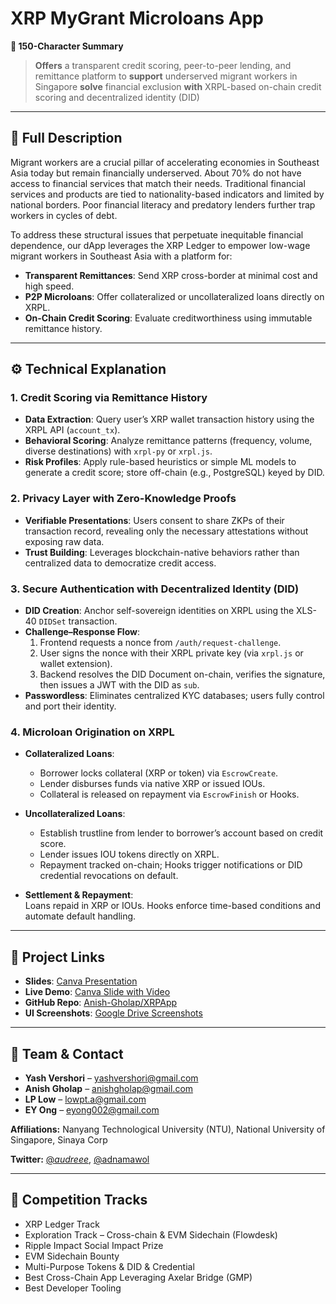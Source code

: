 # XRP MyGrant Microloans App

**🚀 150-Character Summary**  
> **Offers** a transparent credit scoring, peer-to-peer lending, and remittance platform to **support** underserved migrant workers in Singapore **solve** financial exclusion **with** XRPL-based on-chain credit scoring and decentralized identity (DID)

---

## 📝 Full Description

Migrant workers are a crucial pillar of accelerating economies in Southeast Asia today but remain financially underserved. About 70% do not have access to financial services that match their needs. Traditional financial services and products are tied to nationality-based indicators and limited by national borders. Poor financial literacy and predatory lenders further trap workers in cycles of debt.

To address these structural issues that perpetuate inequitable financial dependence, our dApp leverages the XRP Ledger to empower low-wage migrant workers in Southeast Asia with a platform for:

- **Transparent Remittances**: Send XRP cross-border at minimal cost and high speed.  
- **P2P Microloans**: Offer collateralized or uncollateralized loans directly on XRPL.  
- **On-Chain Credit Scoring**: Evaluate creditworthiness using immutable remittance history.

---

## ⚙️ Technical Explanation

### 1. Credit Scoring via Remittance History
- **Data Extraction**: Query user’s XRP wallet transaction history using the XRPL API (`account_tx`).  
- **Behavioral Scoring**: Analyze remittance patterns (frequency, volume, diverse destinations) with `xrpl-py` or `xrpl.js`.  
- **Risk Profiles**: Apply rule-based heuristics or simple ML models to generate a credit score; store off-chain (e.g., PostgreSQL) keyed by DID.

### 2. Privacy Layer with Zero-Knowledge Proofs
- **Verifiable Presentations**: Users consent to share ZKPs of their transaction record, revealing only the necessary attestations without exposing raw data.  
- **Trust Building**: Leverages blockchain-native behaviors rather than centralized data to democratize credit access.

### 3. Secure Authentication with Decentralized Identity (DID)
- **DID Creation**: Anchor self-sovereign identities on XRPL using the XLS-40 `DIDSet` transaction.  
- **Challenge–Response Flow**:  
  1. Frontend requests a nonce from `/auth/request-challenge`.  
  2. User signs the nonce with their XRPL private key (via `xrpl.js` or wallet extension).  
  3. Backend resolves the DID Document on-chain, verifies the signature, then issues a JWT with the DID as `sub`.  
- **Passwordless**: Eliminates centralized KYC databases; users fully control and port their identity.

### 4. Microloan Origination on XRPL
- **Collateralized Loans**:  
  - Borrower locks collateral (XRP or token) via `EscrowCreate`.  
  - Lender disburses funds via native XRP or issued IOUs.  
  - Collateral is released on repayment via `EscrowFinish` or Hooks.

- **Uncollateralized Loans**:  
  - Establish trustline from lender to borrower’s account based on credit score.  
  - Lender issues IOU tokens directly on XRPL.  
  - Repayment tracked on-chain; Hooks trigger notifications or DID credential revocations on default.

- **Settlement & Repayment**:  
  Loans repaid in XRP or IOUs. Hooks enforce time-based conditions and automate default handling.

---

## 📂 Project Links

- **Slides**: [Canva Presentation](https://www.canva.com/design/DAGpoyh7hAE/Tixfbu6zGVSUf1_7SDKuNA/edit?utm_content=DAGpoyh7hAE&utm_campaign=designshare&utm_medium=link2&utm_source=sharebutton)
- **Live Demo**: [Canva Slide with Video](https://www.canva.com/design/DAGpoyh7hAE/Tixfbu6zGVSUf1_7SDKuNA/edit?ui=eyJEIjp7IlQiOnsiQSI6IlBCNWRCU014dDUzaE5yZFcifX19)
- **GitHub Repo**: [Anish-Gholap/XRPApp](https://github.com/Anish-Gholap/XRPApp)
- **UI Screenshots**: [Google Drive Screenshots](https://drive.google.com/drive/folders/1NVOYAIutT-n1JAGy-WU06x_7FnT7J0re?usp=sharing)
---

## 👥 Team & Contact

- **Yash Vershori** – yashvershori@gmail.com  
- **Anish Gholap** – anishgholap@gmail.com  
- **LP Low** – lowpt.a@gmail.com  
- **EY Ong** – eyong002@gmail.com

**Affiliations:** Nanyang Technological University (NTU), National University of Singapore, Sinaya Corp

**Twitter:** [@_audreee_](https://twitter.com/_audreee_), [@adnamawol](https://twitter.com/adnamawol)

---

## 🎯 Competition Tracks

- XRP Ledger Track  
- Exploration Track – Cross-chain & EVM Sidechain (Flowdesk)  
- Ripple Impact Social Impact Prize  
- EVM Sidechain Bounty  
- Multi-Purpose Tokens & DID & Credential  
- Best Cross-Chain App Leveraging Axelar Bridge (GMP)  
- Best Developer Tooling
